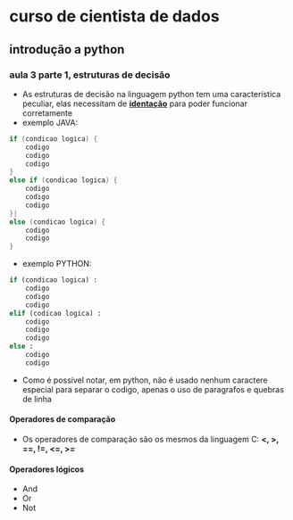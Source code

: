 # curso de cientista de dados 

## introdução a python

### aula 3 parte 1, estruturas de decisão

* As estruturas de decisão na linguagem python tem uma característica peculiar, elas necessitam de [**identação**](https://www.google.com/search?q=indentation&ie=&oe=) para poder funcionar corretamente 
 * exemplo JAVA:
  
 ```java  
 if (condicao logica) {
     codigo
     codigo
     codigo
 }
 else if (condicao logica) {
     codigo 
     codigo 
     codigo
 }|
 else (condicao logica) {
     codigo
     codigo
 }
```  
 * exemplo PYTHON:

```python
if (condicao logica) :
    codigo
    codigo
    codigo
elif (codicao logica) :
    codigo
    codigo
    codigo
else :
    codigo
    codigo
```
* Como é possível notar, em python, não é usado nenhum caractere especial para separar o codigo, apenas o uso de paragrafos e quebras de linha

#### Operadores de comparação 
* Os operadores de comparação são os mesmos da linguagem C: **<, >, ==, !=, <=, >=**

#### Operadores lógicos 
* And 
* Or
* Not 

